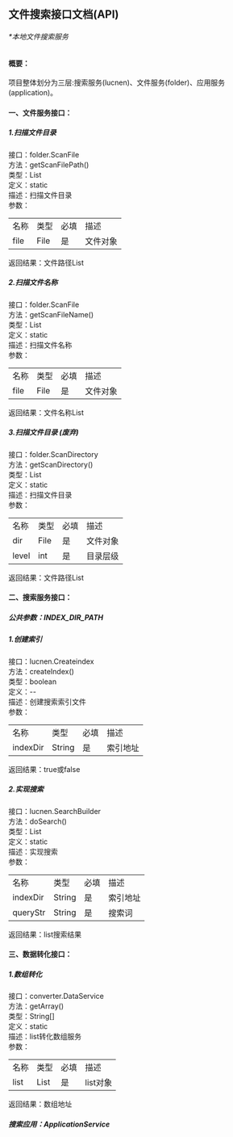 ## 文件搜索接口文档(API)

###### *本地文件搜索服务


#### 概要：

项目整体划分为三层:搜索服务(lucnen)、文件服务(folder)、应用服务(application)。<br>


#### 一、文件服务接口：

##### 1.扫描文件目录

接口：folder.ScanFile <br>
方法：getScanFilePath() <br>
类型：List<String> <br>
定义：static <br>
描述：扫描文件目录 <br>
参数： <br>
<table>
<tr>
<td>名称</td>
<td>类型</td>
<td>必填</td>
<td>描述</td>

</tr>

<tr>
<td>file</td>
<td>File</td>
<td>是</td>
<td>文件对象</td>

</tr>

</table>

返回结果：文件路径List<br>

##### 2.扫描文件名称

接口：folder.ScanFile <br>
方法：getScanFileName() <br>
类型：List<String> <br>
定义：static <br>
描述：扫描文件名称 <br>
参数： <br>
<table>
<tr>
<td>名称</td>
<td>类型</td>
<td>必填</td>
<td>描述</td>
</tr>

<tr>
<td>file</td>
<td>File</td>
<td>是</td>
<td>文件对象</td>
</tr>

</table>

返回结果：文件名称List<br>



##### 3.扫描文件目录 (废弃)
接口：folder.ScanDirectory <br>
方法：getScanDirectory() <br>
类型：List<String> <br>
定义：static <br>
描述：扫描文件目录 <br>
参数： <br>
<table>
<tr>
<td>名称</td>
<td>类型</td>
<td>必填</td>
<td>描述</td>
</tr>

<tr>
<td>dir</td>
<td>File</td>
<td>是</td>
<td>文件对象</td>
</tr>

<tr>
<td>level</td>
<td>int</td>
<td>是</td>
<td>目录层级</td>
</tr>

</table>

返回结果：文件路径List<br>



#### 二、搜索服务接口：

##### 公共参数：INDEX_DIR_PATH

##### 1.创建索引
接口：lucnen.Createindex <br>
方法：createIndex() <br>
类型：boolean<br>
定义：-- <br>
描述：创建搜索索引文件 <br>
参数： <br>
<table>
<tr>
<td>名称</td>
<td>类型</td>
<td>必填</td>
<td>描述</td>
</tr>

<tr>
<td>indexDir</td>
<td>String</td>
<td>是</td>
<td>索引地址</td>
</tr>

</table>

返回结果：true或false<br>

##### 2.实现搜索
接口：lucnen.SearchBuilder <br>
方法：doSearch()<br>
类型：List<String><br>
定义：static<br>
描述：实现搜索<br>
参数：<br>
<table>
<tr>
<td>名称</td>
<td>类型</td>
<td>必填</td>
<td>描述</td>
</tr>

<tr>
<td>indexDir</td>
<td>String</td>
<td>是</td>
<td>索引地址</td>
</tr>

<tr>
<td>queryStr</td>
<td>String</td>
<td>是</td>
<td>搜索词</td>
</tr>

</table>

返回结果：list搜索结果 <br>

#### 三、数据转化接口：
##### 1.数组转化
接口：converter.DataService <br>
方法：getArray()<br>
类型：String[]<br>
定义：static<br>
描述：list转化数组服务<br>
参数：<br>
<table>
<tr>
<td>名称</td>
<td>类型</td>
<td>必填</td>
<td>描述</td>
</tr>

<tr>
<td>list</td>
<td>List<String> </td>
<td>是</td>
<td>list对象</td>
</tr>

</table>

返回结果：数组地址 <br>




##### 搜索应用：ApplicationService



















